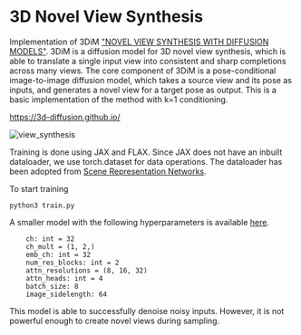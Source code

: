 # 3D Novel View Synthesis
Implementation of 3DiM ["NOVEL VIEW SYNTHESIS WITH DIFFUSION MODELS"](https://arxiv.org/pdf/2210.04628.pdf). 3DiM is a diffusion model for 3D novel view synthesis, which is able to translate a single input view into consistent and sharp completions across many views. The core component of 3DiM is a pose-conditional image-to-image diffusion model, which takes a source view and its pose as inputs, and generates a novel view for a target pose as output. This is a basic implementation of the method with k=1 conditioning. 

https://3d-diffusion.github.io/

![view_synthesis](https://user-images.githubusercontent.com/33219837/212821999-fbb947a1-a56c-48c7-8945-ddeacc6496c2.png "Source: https://3d-diffusion.github.io/")

Training is done using JAX and FLAX. Since JAX does not have an inbuilt dataloader, we use torch.dataset for data operations. The dataloader has been adopted from [Scene Representation Networks](https://github.com/vsitzmann/scene-representation-networks). 

To start training
```
python3 train.py
```

A smaller model with the following hyperparameters is available [here](https://drive.google.com/file/d/1SEVgheRjBq3AdLMpxhnYQP0unfS0LA55/view?usp=sharing). 
```
	ch: int = 32
	ch_mult = (1, 2,)
	emb_ch: int = 32
	num_res_blocks: int = 2
	attn_resolutions = (8, 16, 32)
	attn_heads: int = 4
	batch_size: 8
	image_sidelength: 64
```
This model is able to successfully denoise noisy inputs. However, it is not powerful enough to create novel views during sampling.
